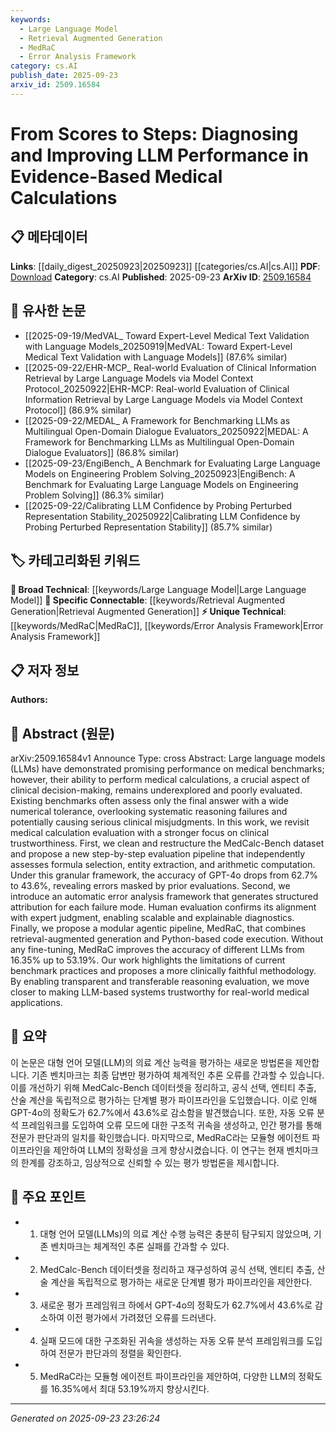 ```yaml
---
keywords:
  - Large Language Model
  - Retrieval Augmented Generation
  - MedRaC
  - Error Analysis Framework
category: cs.AI
publish_date: 2025-09-23
arxiv_id: 2509.16584
---
```


<!-- KEYWORD_LINKING_METADATA:
{
  "processed_timestamp": "2025-09-23T23:26:24.890925",
  "vocabulary_version": "1.0",
  "selected_keywords": [
    "Large Language Model",
    "Retrieval Augmented Generation",
    "MedRaC",
    "Error Analysis Framework"
  ],
  "rejected_keywords": [],
  "similarity_scores": {
    "Large Language Model": 0.85,
    "Retrieval Augmented Generation": 0.82,
    "MedRaC": 0.7,
    "Error Analysis Framework": 0.65
  },
  "extraction_method": "AI_prompt_based",
  "budget_applied": true,
  "candidates_json": {
    "candidates": [
      {
        "surface": "Large Language Models",
        "canonical": "Large Language Model",
        "aliases": [
          "LLMs"
        ],
        "category": "broad_technical",
        "rationale": "As a foundational technology, it connects to various subfields and applications in NLP and AI.",
        "novelty_score": 0.3,
        "connectivity_score": 0.9,
        "specificity_score": 0.6,
        "link_intent_score": 0.85
      },
      {
        "surface": "Retrieval-Augmented Generation",
        "canonical": "Retrieval Augmented Generation",
        "aliases": [
          "RAG"
        ],
        "category": "specific_connectable",
        "rationale": "It represents a trending method that enhances LLM capabilities, relevant for linking to recent advancements.",
        "novelty_score": 0.55,
        "connectivity_score": 0.88,
        "specificity_score": 0.78,
        "link_intent_score": 0.82
      },
      {
        "surface": "MedRaC",
        "canonical": "MedRaC",
        "aliases": [],
        "category": "unique_technical",
        "rationale": "A unique framework introduced in the paper, pivotal for understanding the proposed methodology.",
        "novelty_score": 0.75,
        "connectivity_score": 0.65,
        "specificity_score": 0.85,
        "link_intent_score": 0.7
      },
      {
        "surface": "Error Analysis Framework",
        "canonical": "Error Analysis Framework",
        "aliases": [],
        "category": "unique_technical",
        "rationale": "A novel approach for diagnosing LLM performance, crucial for linking to evaluation methodologies.",
        "novelty_score": 0.7,
        "connectivity_score": 0.6,
        "specificity_score": 0.8,
        "link_intent_score": 0.65
      }
    ],
    "ban_list_suggestions": [
      "clinical decision-making",
      "final answer",
      "human evaluation"
    ]
  },
  "decisions": [
    {
      "candidate_surface": "Large Language Models",
      "resolved_canonical": "Large Language Model",
      "decision": "linked",
      "scores": {
        "novelty": 0.3,
        "connectivity": 0.9,
        "specificity": 0.6,
        "link_intent": 0.85
      }
    },
    {
      "candidate_surface": "Retrieval-Augmented Generation",
      "resolved_canonical": "Retrieval Augmented Generation",
      "decision": "linked",
      "scores": {
        "novelty": 0.55,
        "connectivity": 0.88,
        "specificity": 0.78,
        "link_intent": 0.82
      }
    },
    {
      "candidate_surface": "MedRaC",
      "resolved_canonical": "MedRaC",
      "decision": "linked",
      "scores": {
        "novelty": 0.75,
        "connectivity": 0.65,
        "specificity": 0.85,
        "link_intent": 0.7
      }
    },
    {
      "candidate_surface": "Error Analysis Framework",
      "resolved_canonical": "Error Analysis Framework",
      "decision": "linked",
      "scores": {
        "novelty": 0.7,
        "connectivity": 0.6,
        "specificity": 0.8,
        "link_intent": 0.65
      }
    }
  ]
}
-->

# From Scores to Steps: Diagnosing and Improving LLM Performance in Evidence-Based Medical Calculations

## 📋 메타데이터

**Links**: [[daily_digest_20250923|20250923]] [[categories/cs.AI|cs.AI]]
**PDF**: [Download](https://arxiv.org/pdf/2509.16584.pdf)
**Category**: cs.AI
**Published**: 2025-09-23
**ArXiv ID**: [2509.16584](https://arxiv.org/abs/2509.16584)

## 🔗 유사한 논문
- [[2025-09-19/MedVAL_ Toward Expert-Level Medical Text Validation with Language Models_20250919|MedVAL: Toward Expert-Level Medical Text Validation with Language Models]] (87.6% similar)
- [[2025-09-22/EHR-MCP_ Real-world Evaluation of Clinical Information Retrieval by Large Language Models via Model Context Protocol_20250922|EHR-MCP: Real-world Evaluation of Clinical Information Retrieval by Large Language Models via Model Context Protocol]] (86.9% similar)
- [[2025-09-22/MEDAL_ A Framework for Benchmarking LLMs as Multilingual Open-Domain Dialogue Evaluators_20250922|MEDAL: A Framework for Benchmarking LLMs as Multilingual Open-Domain Dialogue Evaluators]] (86.8% similar)
- [[2025-09-23/EngiBench_ A Benchmark for Evaluating Large Language Models on Engineering Problem Solving_20250923|EngiBench: A Benchmark for Evaluating Large Language Models on Engineering Problem Solving]] (86.3% similar)
- [[2025-09-22/Calibrating LLM Confidence by Probing Perturbed Representation Stability_20250922|Calibrating LLM Confidence by Probing Perturbed Representation Stability]] (85.7% similar)

## 🏷️ 카테고리화된 키워드
**🧠 Broad Technical**: [[keywords/Large Language Model|Large Language Model]]
**🔗 Specific Connectable**: [[keywords/Retrieval Augmented Generation|Retrieval Augmented Generation]]
**⚡ Unique Technical**: [[keywords/MedRaC|MedRaC]], [[keywords/Error Analysis Framework|Error Analysis Framework]]

## 📋 저자 정보

**Authors:** 

## 📄 Abstract (원문)

arXiv:2509.16584v1 Announce Type: cross 
Abstract: Large language models (LLMs) have demonstrated promising performance on medical benchmarks; however, their ability to perform medical calculations, a crucial aspect of clinical decision-making, remains underexplored and poorly evaluated. Existing benchmarks often assess only the final answer with a wide numerical tolerance, overlooking systematic reasoning failures and potentially causing serious clinical misjudgments. In this work, we revisit medical calculation evaluation with a stronger focus on clinical trustworthiness. First, we clean and restructure the MedCalc-Bench dataset and propose a new step-by-step evaluation pipeline that independently assesses formula selection, entity extraction, and arithmetic computation. Under this granular framework, the accuracy of GPT-4o drops from 62.7% to 43.6%, revealing errors masked by prior evaluations. Second, we introduce an automatic error analysis framework that generates structured attribution for each failure mode. Human evaluation confirms its alignment with expert judgment, enabling scalable and explainable diagnostics. Finally, we propose a modular agentic pipeline, MedRaC, that combines retrieval-augmented generation and Python-based code execution. Without any fine-tuning, MedRaC improves the accuracy of different LLMs from 16.35% up to 53.19%. Our work highlights the limitations of current benchmark practices and proposes a more clinically faithful methodology. By enabling transparent and transferable reasoning evaluation, we move closer to making LLM-based systems trustworthy for real-world medical applications.

## 📝 요약

이 논문은 대형 언어 모델(LLM)의 의료 계산 능력을 평가하는 새로운 방법론을 제안합니다. 기존 벤치마크는 최종 답변만 평가하여 체계적인 추론 오류를 간과할 수 있습니다. 이를 개선하기 위해 MedCalc-Bench 데이터셋을 정리하고, 공식 선택, 엔티티 추출, 산술 계산을 독립적으로 평가하는 단계별 평가 파이프라인을 도입했습니다. 이로 인해 GPT-4o의 정확도가 62.7%에서 43.6%로 감소함을 발견했습니다. 또한, 자동 오류 분석 프레임워크를 도입하여 오류 모드에 대한 구조적 귀속을 생성하고, 인간 평가를 통해 전문가 판단과의 일치를 확인했습니다. 마지막으로, MedRaC라는 모듈형 에이전트 파이프라인을 제안하여 LLM의 정확성을 크게 향상시켰습니다. 이 연구는 현재 벤치마크의 한계를 강조하고, 임상적으로 신뢰할 수 있는 평가 방법론을 제시합니다.

## 🎯 주요 포인트

- 1. 대형 언어 모델(LLMs)의 의료 계산 수행 능력은 충분히 탐구되지 않았으며, 기존 벤치마크는 체계적인 추론 실패를 간과할 수 있다.
- 2. MedCalc-Bench 데이터셋을 정리하고 재구성하여 공식 선택, 엔티티 추출, 산술 계산을 독립적으로 평가하는 새로운 단계별 평가 파이프라인을 제안한다.
- 3. 새로운 평가 프레임워크 하에서 GPT-4o의 정확도가 62.7%에서 43.6%로 감소하여 이전 평가에서 가려졌던 오류를 드러낸다.
- 4. 실패 모드에 대한 구조화된 귀속을 생성하는 자동 오류 분석 프레임워크를 도입하여 전문가 판단과의 정렬을 확인한다.
- 5. MedRaC라는 모듈형 에이전트 파이프라인을 제안하여, 다양한 LLM의 정확도를 16.35%에서 최대 53.19%까지 향상시킨다.


---

*Generated on 2025-09-23 23:26:24*